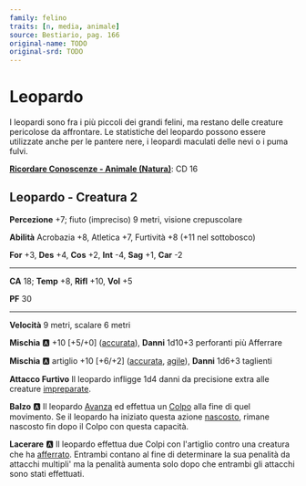 ```yaml
---
family: felino
traits: [n, media, animale]
source: Bestiario, pag. 166
original-name: TODO
original-srd: TODO
---
```


# Leopardo

I leopardi sono fra i più piccoli dei grandi felini, ma restano delle creature pericolose da affrontare. Le statistiche del leopardo possono essere utilizzate anche per le pantere nere, i leopardi maculati delle nevi o i puma fulvi.

**[Ricordare Conoscenze - Animale (Natura)](/azioni/ricordare-conoscenze)**: CD 16

## Leopardo - Creatura 2

**Percezione** +7; fiuto (impreciso) 9 metri, visione crepuscolare

**Abilità** Acrobazia +8, Atletica +7, Furtività +8 (+11 nel sottobosco)

**For** +3, **Des** +4, **Cos** +2, **Int** -4, **Sag** +1, **Car** -2

***

**CA** 18; **Temp** +8, **Rifl** +10, **Vol** +5

**PF** 30

***

**Velocità** 9 metri, scalare 6 metri

**Mischia** :a: +10 \[+5/+0] ([accurata](/tratti/accurata)), **Danni** 1d10+3 perforanti più Afferrare

**Mischia** :a: artiglio +10 \[+6/+2] ([accurata](/tratti/accurata), [agile](/tratti/agile)), **Danni** 1d6+3 taglienti

**Attacco Furtivo** Il leopardo infligge 1d4 danni da precisione extra alle creature [impreparate](/condizioni/impreparato).

**Balzo** :a: Il leopardo [Avanza](/azioni/) ed effettua un [Colpo](/azioni/colpire) alla fine di quel movimento. Se il leopardo ha iniziato questa azione [nascosto](/condizioni/nascosto), rimane nascosto fin dopo il Colpo con questa capacità.

**Lacerare** :a: Il leopardo effettua due Colpi con l'artiglio contro una creatura che ha [afferrato](/condizioni/afferrato). Entrambi contano al fine di determinare la sua penalità da attacchi multipli' ma la penalità aumenta solo dopo che entrambi gli attacchi sono stati effettuati.
